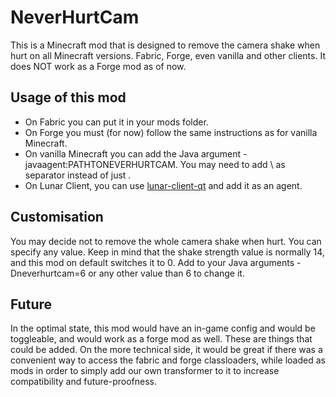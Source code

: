 # NeverHurtCam

This is a Minecraft mod that is designed to remove the camera shake when hurt on all Minecraft versions. Fabric, Forge, even vanilla and other clients.
It does NOT work as a Forge mod as of now.

## Usage of this mod

* On Fabric you can put it in your mods folder.
* On Forge you must (for now) follow the same instructions as for vanilla Minecraft.
* On vanilla Minecraft you can add the Java argument -javaagent:PATHTONEVERHURTCAM. You may need to add \\ as separator instead of just \.
* On Lunar Client, you can use [lunar-client-qt](https://github.com/Youded-byte/lunar-client-qt) and add it as an agent.

## Customisation

You may decide not to remove the whole camera shake when hurt. You can specify any value. Keep in mind that the shake strength value is normally 14, and this mod on default switches it to 0. Add to your Java arguments -Dneverhurtcam=6 or any other value than 6 to change it.

## Future

In the optimal state, this mod would have an in-game config and would be toggleable, and would work as a forge mod as well. These are things that could be added. On the more technical side, it would be great if there was a convenient way to access the fabric and forge classloaders, while loaded as mods in order to simply add our own transformer to it to increase compatibility and future-proofness.
